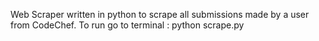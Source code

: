 Web Scraper written in python to scrape all submissions made by a user from CodeChef. 
To run go to terminal :
python scrape.py
